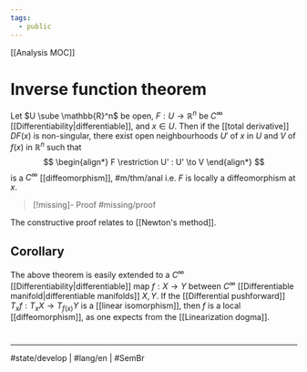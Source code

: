 ```yaml
---
tags:
  - public
---
```

[[Analysis MOC]]
# Inverse function theorem

Let $U \sube \mathbb{R}^n$ be open, $F: U \to \mathbb{R}^n$ be $C^\infty$ [[Differentiability|differentiable]],
and $x \in U$.
Then if the [[total derivative]] $DF(x)$ is non-singular,
there exist open neighbourhoods $U'$ of $x$ in $U$ and $V$ of $f(x)$ in $\mathbb{R}^n$ such that
$$
\begin{align*}
F \restriction U' : U' \to V
\end{align*}
$$
is a $C^\infty$ [[diffeomorphism]], #m/thm/anal 
i.e. $F$ is locally a diffeomorphism at $x$.

> [!missing]- Proof
> #missing/proof

The constructive proof relates to [[Newton's method]].

## Corollary

The above theorem is easily extended to a $C^\infty$ [[Differentiability|differentiable]] map $f:X\to Y$ between $C^\infty$ [[Differentiable manifold|differentiable manifolds]] $X,Y$.
If the [[Differential pushforward]] $T_{x}f : T_{x}X \to T_{f(x)}Y$ is a [[linear isomorphism]],
then $f$ is a local [[diffeomorphism]],
as one expects from the [[Linearization dogma]].

#
---
#state/develop | #lang/en | #SemBr
